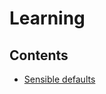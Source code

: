 # Learning

## Contents

* [Sensible defaults](https://github.com/MYOB-Technology/General_Developer/blob/master/things-we-value/general/learning/sensible-defaults.md)
